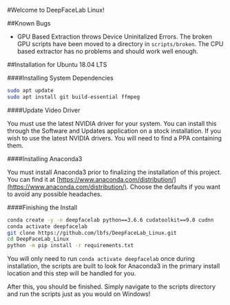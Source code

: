 #Welcome to DeepFaceLab Linux!

##Known Bugs

- GPU Based Extraction throws Device Uninitalized Errors. The broken GPU scripts have been moved to a directory in ``scripts/broken``. The CPU based extractor has no problems and should work well enough.

##Installation for Ubuntu 18.04 LTS

####Installing System Dependencies

```bash
sudo apt update
sudo apt install git build-essential ffmpeg
```

####Update Video Driver

You must use the latest NVIDIA driver for your system. You can install this through the Software and Updates application on a stock installation. If you wish to use the latest NVIDIA drivers. You will need to find a PPA containing them.

####Installing Anaconda3

You must install Anaconda3 prior to finalizing the installation of this project. You can find it at [https://www.anaconda.com/distribution/](https://www.anaconda.com/distribution/). Choose the defaults if you want to avoid any possible headaches.



####Finishing the Install


```bash
conda create -y -n deepfacelab python==3.6.6 cudatoolkit==9.0 cudnn
conda activate deepfacelab
git clone https://github.com/lbfs/DeepFaceLab_Linux.git
cd DeepFaceLab_Linux
python -m pip install -r requirements.txt
```

You will only need to run ``conda activate deepfacelab`` once during installation, the scripts are built to look for Anaconda3 in the primary install location and this step will be handled for you.

After this, you should be finished. Simply navigate to the scripts directory and run the scripts just as you would on Windows!

